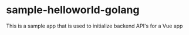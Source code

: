 # sample-helloworld-golang

This is a sample app that is used to initialize backend API's for a Vue app